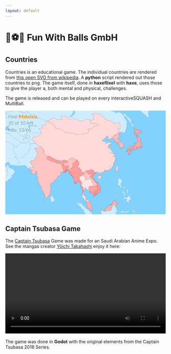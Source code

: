 ```yaml
---
layout: default
---
```


# 🎾⚽️🏐 Fun With Balls GmbH

## Countries

Countries is an educational game. The individual countries are rendered from [this open SVG from wikipedia](https://de.wikipedia.org/wiki/Datei:World_map_blank_gmt.png). A **python** script rendered out those countries to png. The game itself, done in **haxeflixel** with **haxe**, uses those to give the player a, both mental and physical, challenges.

The game is released and can be played on every interactiveSQUASH and MultiBall.

![countries image](ressources/countries.png)

## Captain Tsubasa Game

The [Captain Tsubasa](https://de.wikipedia.org/wiki/Captain_Tsubasa) Game was made for an Saudi Arabian Anime Expo. See the mangas creator [Yōichi Takahashi](https://de.wikipedia.org/wiki/Yōichi_Takahashi) enjoy it here:

<video width="100%" autoplay controls loop>
  <source type="video/mp4" src="ressources/takahashi.mp4">
</video>

The game was done in **Godot** with the original elements from the Captain Tsubasa 2018 Series.